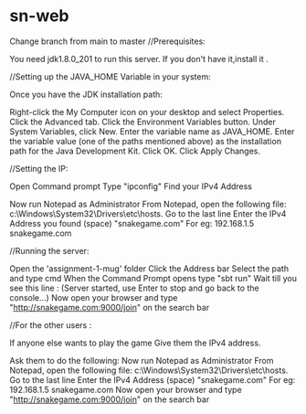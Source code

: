 # sn-web

Change branch from main to master
//Prerequisites:

You need jdk1.8.0_201 to run this server.
If you don't have it,install it .



//Setting up the JAVA_HOME Variable in your system:

Once you have the JDK installation path:

Right-click the My Computer icon on your desktop and select Properties.
Click the Advanced tab.
Click the Environment Variables button.
Under System Variables, click New.
Enter the variable name as JAVA_HOME.
Enter the variable value (one of the paths mentioned above) as the installation path for the Java Development Kit.
Click OK.
Click Apply Changes.




//Setting the IP:

Open Command prompt
Type "ipconfig"
Find your IPv4 Address


Now run Notepad as Administrator
From Notepad, open the following file: c:\Windows\System32\Drivers\etc\hosts.
Go to the last line
Enter the IPv4 Address you found (space) "snakegame.com"
For eg: 192.168.1.5 snakegame.com



//Running the server:

Open the 'assignment-1-mug' folder
Click the Address bar
Select the path and type cmd
When the Command Prompt opens type "sbt run"
Wait till you see this line : (Server started, use Enter to stop and go back to the console...)
Now open your browser and type "http://snakegame.com:9000/join" on the search bar




//For the other users :

If anyone else wants to play the game
Give them the IPv4 address.

Ask them to do the following:
Now run Notepad as Administrator
From Notepad, open the following file: c:\Windows\System32\Drivers\etc\hosts.
Go to the last line
Enter the IPv4 Address (space) "snakegame.com"
For eg: 192.168.1.5 snakegame.com
Now open your browser and type "http://snakegame.com:9000/join" on the search bar

